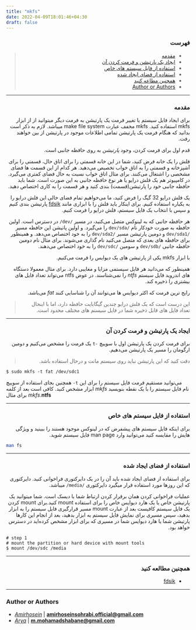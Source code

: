 ```yaml
---
title: "mkfs"
date: 2022-04-09T18:01:46+04:30
draft: false
---
```



<div dir='rtl'>

### فهرست

> - [مقدمه](#مقدمه)
> - [ایجاد یک پارتیشن و فرمت کردن آن](#ایجاد-یک-پارتیشن-و-فرمت-کردن-آن)
> - [استفاده از فایل سیستم های خاص](#استفاده-از-فایل-سیستم-های-خاص)
> - [استفاده از فضای ایجاد شده](#استفاده-از-فضای-ایجاد-شده)
> - [همچنین مطاعه کنید](#همچنین-مطالعه-کنید)
> - [Author or Authors](#author-or-authors)
</div>

---
<div dir='rtl'>

### مقدمه
برای ایجاد فایل سیستم یا تغییر فرمت یک پارتیشن به فرمت دیگر میتوانید از از ابزار mkfs استفاده کنید. mkfs مخفف عبارت make file system میباشد. لازم به ذکر است بدانید که هنگام فرمت یک پارتیشن تمامی اطلاعات موجود در پارتیشن از بین خواهند رفت.

قدم اول برای فرمت کردن، وجود *پارتیشن* به روی حافظه جانبی است.

فلش را یک خانه فرض کنید، شما در این خانه قسمتی را برای اتاق حال، قسمتی را برای
آشپزخانه و قسمتی را به اتاق خواب تخصیص می‌دهید. هر کدام از این قسمت ها
فضای مشخصی را اشتغال می‌کنند. برای مثال اتاق خواب نسبت به حال فضای کمتری می‌گیرد.
در کامپیوتر هم یک فلش درایو یا هر نوع حافظه جانبی به این صورت است.
شما باید حافظه جانبی خود را پارتیشن(قسمت) بندی کنید و هر قسمت را به کاری اختصاص دهید.

یک فلش درایو 32 گیگ را فرض کنید، ما می‌خواهیم تمام فضای خالی این فلش درایو را
به یکباره استفاده کنیم. برای اینکار باید فلش را با ابزاری مانند
[fdsik](../fdisk/fdisk.md)
پارتیشن بندی کنیم و سپس با انتخاب یک فایل سیستم،
فلش درایو را فرمت کنیم.

هر حافظه جانبی که به لینوکس متصل می‌کنید، در مسیر
`/dev/`
در دسترس است. اولین حافظه به صورت خودکار نام
`/dev/sda`
را می‌گیرد. و اولین پاتیشن این حافظه مسیر
`/dev/sda1`
و دومین پارتیشن مسیر
`/dev/sda2`
را به خود اختصاص می‌دهد.
و همینظور برای حافظه های بعدی که متصل می‌کنید نام گذاری می‌شوند.
برای مثال نام دومین حافظه جانبی 
`/dev/sdb`
و سومین
`/dev/sdc`
را به خود اختصاص می‌دهند.

با ابزار
mkfs
یکی از پارتیشن های یک دیوایس را فرمت می‌کنیم.

همینطور که می‌دانید هر فایل سیستمی مزایا و معایبی دارد.
برای مثال معمولا دستگاه های اندروید فایل سیستم
*ntfs*
را نمی‌شناسند.
در عوض
ntfs
می‌تواند تعداد فایل های بیشتری را ذخیره کند.

رایج ترین فرمت که اکثر دیوایس ها می‌توانند آن را شناسایی کنند
*fat*
می‌باشد.

> این درست است که یک فلش درایو چندین گیگابایت حافظه دارد، اما با اینحال تعداد فایل های قابل ذخیره شما 
> در فایل سیستم های مختلف محدود است.
</div>

---
<div dir='rtl'>

### ایجاد یک پارتیشن و فرمت کردن آن

برای فرمت کردن یک پارتیشن اول با سوییچ
`-t`
یک فرمت را مشخص می‌کنیم و دومین ارگومان را مسیر یک پارتیشن می‌دهیم.

> دقت کنید که این پارتیشن نباید روی سیستم مانت و درحال استفاده باشد.

</div>


```
$ sudo mkfs -t fat /dev/sdc1
```

همچنین بجای استفاده از سوییچ
`-t`
می‌توانید مستقیم فرمت فایل سیستم را برای این ابزار مشخص کنید.
کافی است بعد از کلمه
*mkfs*
نام فایل سیستم را با یک نقطه بنویسید
برای مثال
*mkfs*.**ntfs**

---
<div dir='rtl'>

### استفاده از فایل سیستم های خاص

برای اینکه فایل سیستم های پیشفرض که در لینوکس موجود هستند را ببینید و ویژگی هایش را مقایسه کنید
می‌توانید وارد
man page
فایل سیستم شوید.

</div>

```bash
man fs
```

---
<div dir='rtl'>

### استفاده از فضای ایجاد شده
برای استفاده از فضای ایجاد شده باید آن را در یک دایرکتوری فراخوانی کنید. دایرکتوری که این روزها مورد استفاده 
قرار میگیرد دایرکتوری
`/media/`
میباشد.

 عملیات فراخوانی کردن همان برقرار کردن ارتباط شما با دیسک است. شما میتوانید یک پارتیشن خاص یا یک هارد دیوایس خاص را برای استفاده mount
کنید.برای mount کردن یک فایل سیستم کافیست بعد از عبارت mount مسیر قرارگیری فایل سیستم را به ابزار بدهید، سپس مسیری برای نمایش فایل سیستم به ابزار بدهید، بعد از انجام این کارها پارتیشن شما یا هارد دیوایس شما در مسیری که برای ابزار مشخص کرده‌اید در دسترس خواهد بود.

</div>

    # step 1
    # mount the partition or hard device with mount tools
    $ mount /dev/sdc /media

---

<div dir='rtl'>

### همچنین مطالعه کنید

- [fdsik](../fdisk/fdisk.md)

</div>

---
### Author or Authors

- *[Amirhosein](https://github.com/amirhoseinsb)* | **<amirhoseinsohrabi.official@gmail.com>**
- *[Arya](https://github.com/shabane)* | **<m.mohamadshabane@gmail.com>**
